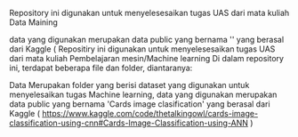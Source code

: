 Repository ini digunakan untuk menyelesesaikan tugas UAS dari mata kuliah Data Maining

 data yang digunakan merupakan data public yang bernama '' yang berasal dari Kaggle ( Repositiry ini digunakan untuk menyelesesaikan tugas UAS dari mata kuliah Pembelajaran mesin/Machine learning Di dalam repository ini, terdapat beberapa file dan folder, diantaranya:

Data Merupakan folder yang berisi dataset yang digunakan untuk menyelesaikan tugas Machine learning, data yang digunakan merupakan data public yang bernama 'Cards image clasification' yang berasal dari Kaggle ( https://www.kaggle.com/code/thetalkingowl/cards-image-classification-using-cnn#Cards-Image-Classification-using-ANN )
